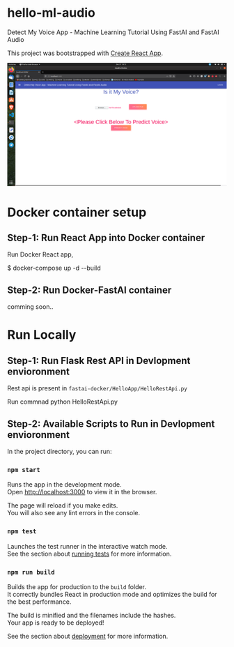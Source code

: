 # hello-ml-audio

Detect My Voice App - Machine Learning Tutorial Using FastAI and FastAI Audio

This project was bootstrapped with [Create React App](https://github.com/facebook/create-react-app).

![App](app.png?raw=true "App")

# Docker container setup

## Step-1: Run React App into Docker container

Run Docker React app,

\$ docker-compose up -d --build

## Step-2: Run Docker-FastAI container

comming soon..

# Run Locally

## Step-1: Run Flask Rest API in Devlopment envioronment

Rest api is present in `fastai-docker/HelloApp/HelloRestApi.py`

Run commnad python HelloRestApi.py

## Step-2: Available Scripts to Run in Devlopment envioronment

In the project directory, you can run:

### `npm start`

Runs the app in the development mode.<br />
Open [http://localhost:3000](http://localhost:3000) to view it in the browser.

The page will reload if you make edits.<br />
You will also see any lint errors in the console.

### `npm test`

Launches the test runner in the interactive watch mode.<br />
See the section about [running tests](https://facebook.github.io/create-react-app/docs/running-tests) for more information.

### `npm run build`

Builds the app for production to the `build` folder.<br />
It correctly bundles React in production mode and optimizes the build for the best performance.

The build is minified and the filenames include the hashes.<br />
Your app is ready to be deployed!

See the section about [deployment](https://facebook.github.io/create-react-app/docs/deployment) for more information.
